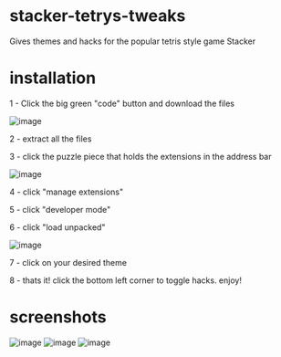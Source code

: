 # stacker-tetrys-tweaks
Gives themes and hacks for the popular tetris style game Stacker

# installation
1 - Click the big green "code" button and download the files

![image](https://github.com/user-attachments/assets/bc995a84-b741-4f8d-9e31-585554b23e91)

2 - extract all the files

3 - click the puzzle piece that holds the extensions in the address bar

![image](https://github.com/user-attachments/assets/d2d00968-a25e-4162-a6eb-4110b6e66d9f)

4 - click "manage extensions"

5 - click "developer mode"

6 - click "load unpacked"

![image](https://github.com/user-attachments/assets/2f8132fc-ae89-4cd7-a8c7-c9b765f1d317)

7 - click on your desired theme

8 - thats it! click the bottom left corner to toggle hacks. enjoy!

# screenshots
![image](https://github.com/user-attachments/assets/ca72028e-b5a5-4629-9189-01c235fca79d)
![image](https://github.com/user-attachments/assets/22dd9737-aedd-407a-86a1-ca21a693086d)
![image](https://github.com/user-attachments/assets/5126502f-5920-4666-9389-1fd9ee493692)
